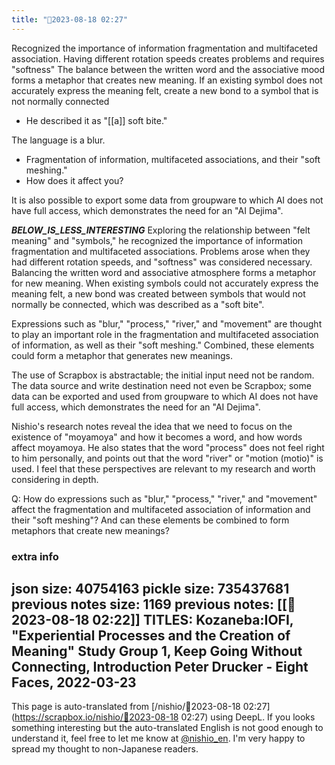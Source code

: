 ```yaml
---
title: "🤖2023-08-18 02:27"
---
```


Recognized the importance of information fragmentation and multifaceted association.
Having different rotation speeds creates problems and requires "softness"
The balance between the written word and the associative mood forms a metaphor that creates new meaning.
If an existing symbol does not accurately express the meaning felt, create a new bond to a symbol that is not normally connected
- He described it as "[[a]] soft bite."


The language is a blur.
- Fragmentation of information, multifaceted associations, and their "soft meshing."
- How does it affect you?

It is also possible to export some data from groupware to which AI does not have full access, which demonstrates the need for an "AI Dejima".


___BELOW_IS_LESS_INTERESTING___
Exploring the relationship between "felt meaning" and "symbols," he recognized the importance of information fragmentation and multifaceted associations. Problems arose when they had different rotation speeds, and "softness" was considered necessary. Balancing the written word and associative atmosphere forms a metaphor for new meaning. When existing symbols could not accurately express the meaning felt, a new bond was created between symbols that would not normally be connected, which was described as a "soft bite".

Expressions such as "blur," "process," "river," and "movement" are thought to play an important role in the fragmentation and multifaceted association of information, as well as their "soft meshing." Combined, these elements could form a metaphor that generates new meanings.

The use of Scrapbox is abstractable; the initial input need not be random. The data source and write destination need not even be Scrapbox; some data can be exported and used from groupware to which AI does not have full access, which demonstrates the need for an "AI Dejima".

Nishio's research notes reveal the idea that we need to focus on the existence of "moyamoya" and how it becomes a word, and how words affect moyamoya. He also states that the word "process" does not feel right to him personally, and points out that the word "river" or "motion (motio)" is used. I feel that these perspectives are relevant to my research and worth considering in depth.

Q: How do expressions such as "blur," "process," "river," and "movement" affect the fragmentation and multifaceted association of information and their "soft meshing"? And can these elements be combined to form metaphors that create new meanings?

### extra info
json size: 40754163
pickle size: 735437681
previous notes size: 1169
previous notes: [[🤖2023-08-18 02:22]]
TITLES: Kozaneba:IOFI, "Experiential Processes and the Creation of Meaning" Study Group 1, Keep Going Without Connecting, Introduction Peter Drucker - Eight Faces, 2022-03-23
---
This page is auto-translated from [/nishio/🤖2023-08-18 02:27](https://scrapbox.io/nishio/🤖2023-08-18 02:27) using DeepL. If you looks something interesting but the auto-translated English is not good enough to understand it, feel free to let me know at [@nishio_en](https://twitter.com/nishio_en). I'm very happy to spread my thought to non-Japanese readers.